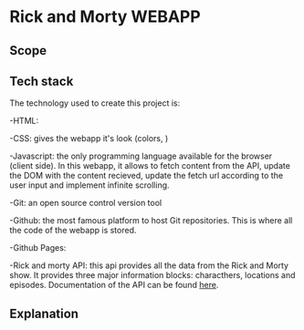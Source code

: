 # Rick and Morty WEBAPP

## Scope

## Tech stack

The technology used to create this project is:

-HTML:

-CSS: gives the webapp it's look (colors, )

-Javascript: the only programming language available for the browser (client side). In this webapp, it allows to fetch content from the API, update the DOM with the content recieved, update the fetch url according to the user input and implement infinite scrolling.

-Git: an open source control version tool

-Github: the most famous platform to host Git repositories. This is where all the code of the webapp is stored.

-Github Pages:

-Rick and morty API: this api provides all the data from the Rick and Morty show. It provides three major information blocks: characthers, locations and episodes. Documentation of the API can be found [here](https://rickandmortyapi.com/documentation).

## Explanation
